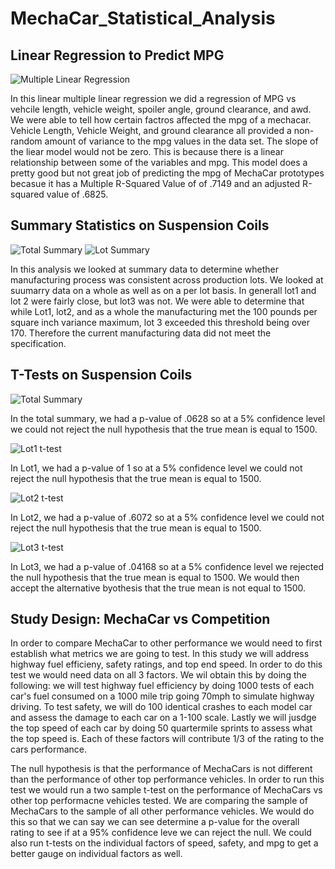 # MechaCar_Statistical_Analysis

## Linear Regression to Predict MPG

![Multiple Linear Regression](https://user-images.githubusercontent.com/95661553/162640228-28bdfe96-a88e-4000-94ac-ad4312a4acb8.png)

In this linear multiple linear regression we did a regression of MPG vs vehcile length, vehicle weight, spoiler angle, ground clearance, and awd. We were able to tell how certain factros affected the mpg of a mechacar. Vehicle Length, Vehicle Weight, and ground clearance all provided a non-random amount of variance to the mpg values in the data set. The slope of the liear model would not be zero. This is because there is a linear relationship between some of the variables and mpg. This model does a pretty good but not great job of predicting the mpg of MechaCar prototypes becasue it has a Multiple R-Squared Value of of .7149 and an adjusted R-squared value of .6825.


## Summary Statistics on Suspension Coils

![Total Summary](https://user-images.githubusercontent.com/95661553/162640351-8ec754a8-d3c4-4b7b-936b-0fe6b7d0fa42.png)
![Lot Summary](https://user-images.githubusercontent.com/95661553/162640354-94c32a31-9d58-4dc7-9ace-03f25197b52e.png)

In this analysis we looked at summary data to determine whether manufacturing process was consistent across production lots. We looked at suumarry data on a whole as well as on a per lot basis. In generall lot1 and lot 2 were fairly close, but lot3 was not. We were able to determine that while Lot1, lot2, and as a whole the manufacturing met the 100 pounds per square inch variance maximum, lot 3 exceeded this threshold being over 170. Therefore the current manufacturing data did not meet the specification.


## T-Tests on Suspension Coils

![Total Summary](https://user-images.githubusercontent.com/95661553/162640765-ca1a3722-01e5-43db-bfff-4f2cfffeb339.png)

In the total summary, we had a p-value of .0628 so at a 5% confidence level we could not reject the null hypothesis that the true mean is equal to 1500.

![Lot1 t-test](https://user-images.githubusercontent.com/95661553/162640766-7a2386ad-4b9d-48af-85d4-9e8144577972.png)

In Lot1, we had a p-value of 1 so at a 5% confidence level we could not reject the null hypothesis that the true mean is equal to 1500.

![Lot2 t-test](https://user-images.githubusercontent.com/95661553/162640771-56f6b6e2-dd09-4e96-a5ca-756bf8de1e4b.png)

In Lot2, we had a p-value of .6072 so at a 5% confidence level we could not reject the null hypothesis that the true mean is equal to 1500.

![Lot3 t-test](https://user-images.githubusercontent.com/95661553/162640773-fe243321-bab1-4c22-8f7b-3267d4956a46.png)


In Lot3, we had a p-value of .04168 so at a 5% confidence level we rejected the null hypothesis that the true mean is equal to 1500. We would then accept the alternative byothesis that the true mean is not equal to 1500.


## Study Design: MechaCar vs Competition

In order to compare MechaCar to other performance we would need to first establish what metrics we are going to test. In this study we will address highway fuel efficieny, safety ratings, and top end speed. In order to do this test we would need data on all 3 factors. We wil obtain this by doing the following: we will test highway fuel efficiency by doing 1000 tests of each car's fuel consumed on a 1000 mile trip going 70mph to simulate highway driving. To test safety, we will do 100 identical crashes to each model car and assess the damage to each car on a 1-100 scale. Lastly we will jusdge the top speed of each car by doing 50 quartermile sprints to assess what the top speed is. Each of these factors will contribute 1/3 of the rating to the cars performance.

The null hypothesis is that the performance of MechaCars is not different than the performance of other top performance vehicles. In order to run this test we would run a two sample t-test on the performance of MechaCars vs other top performacne vehicles tested. We are comparing the sample of MechaCars to the sample of all other performance vehicles. We would do this so that we can say we can see determine a p-value for the overall rating to see if at a 95% confidence leve we can reject the null. We could also run t-tests on the individual factors of speed, safety, and mpg to get a better gauge on individual factors as well.


